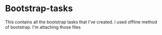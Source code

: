 # Bootstrap-tasks
This contains all the bootstrap tasks that I've created. i used offline method of bootstrap. I'm attaching those files
